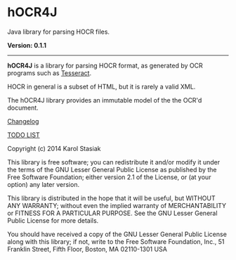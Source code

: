 hOCR4J
=====

Java library for parsing HOCR files.

**Version: 0.1.1**

---

**hOCR4J** is a library for parsing HOCR format, as generated by OCR programs such as [Tesseract](http://code.google.com/p/tesseract-ocr/).

HOCR in general is a subset of HTML, but it is rarely a valid XML.

The hOCR4J library provides an immutable model of the the OCR'd document.

[Changelog](doc/CHANGELOG.md)

[TODO LIST](doc/TODO.md)

Copyright (c) 2014 Karol Stasiak

This library is free software; you can redistribute it and/or
modify it under the terms of the GNU Lesser General Public
License as published by the Free Software Foundation; either
version 2.1 of the License, or (at your option) any later version.

This library is distributed in the hope that it will be useful,
but WITHOUT ANY WARRANTY; without even the implied warranty of
MERCHANTABILITY or FITNESS FOR A PARTICULAR PURPOSE.  See the GNU
Lesser General Public License for more details.

You should have received a copy of the GNU Lesser General Public
License along with this library; if not, write to the Free Software
Foundation, Inc., 51 Franklin Street, Fifth Floor, Boston, MA  02110-1301  USA